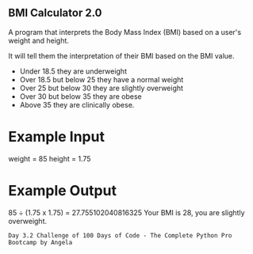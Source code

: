 ## BMI Calculator 2.0

A program that interprets the Body Mass Index (BMI) based on a user's weight and height.

It will tell them the interpretation of their BMI based on the BMI value.

- Under 18.5 they are underweight
- Over 18.5 but below 25 they have a normal weight
- Over 25 but below 30 they are slightly overweight
- Over 30 but below 35 they are obese
- Above 35 they are clinically obese.

# Example Input
weight = 85
height = 1.75
# Example Output
85 ÷ (1.75 x 1.75) =  27.755102040816325
Your BMI is 28, you are slightly overweight.
```
Day 3.2 Challenge of 100 Days of Code - The Complete Python Pro Bootcamp by Angela 
